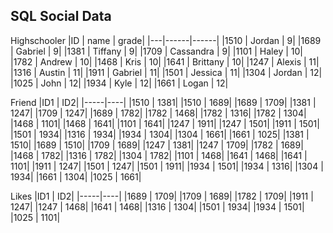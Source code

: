 ## SQL Social Data

Highschooler
|ID | name | grade|
|---|------|------|
|1510 | Jordan | 9|
|1689 | Gabriel | 9|
|1381 | Tiffany | 9|
|1709 | Cassandra | 9|
|1101 | Haley | 10|
|1782 | Andrew | 10|
|1468  | Kris  | 10|
|1641  | Brittany  | 10|
|1247  | Alexis  | 11|
|1316  | Austin  | 11|
|1911  | Gabriel  | 11|
|1501  | Jessica  | 11|
|1304  | Jordan  | 12|
|1025  | John  | 12|
|1934  | Kyle  | 12|
|1661  | Logan  | 12|

Friend
|ID1  | ID2|
|-----|----|
|1510  | 1381|
|1510  | 1689|
|1689  | 1709|
|1381  | 1247|
|1709  | 1247|
|1689  | 1782|
|1782  | 1468|
|1782  | 1316|
|1782  | 1304|
|1468  | 1101|
|1468  | 1641|
|1101  | 1641|
|1247  | 1911|
|1247  | 1501|
|1911  | 1501|
|1501  | 1934|
|1316  | 1934|
|1934  | 1304|
|1304  | 1661|
|1661  | 1025|
|1381  | 1510|
|1689  | 1510|
|1709  | 1689|
|1247  | 1381|
|1247  | 1709|
|1782  | 1689|
|1468  | 1782|
|1316  | 1782|
|1304  | 1782|
|1101  | 1468|
|1641  | 1468|
|1641  | 1101|
|1911  | 1247|
|1501  | 1247|
|1501  | 1911|
|1934  | 1501|
|1934  | 1316|
|1304  | 1934|
|1661  | 1304|
|1025  | 1661|

Likes
|ID1  | ID2|
|-----|----|
|1689  | 1709|
|1709  | 1689|
|1782  | 1709|
|1911  | 1247|
|1247  | 1468|
|1641  | 1468|
|1316  | 1304|
|1501  | 1934|
|1934  | 1501|
|1025  | 1101|
